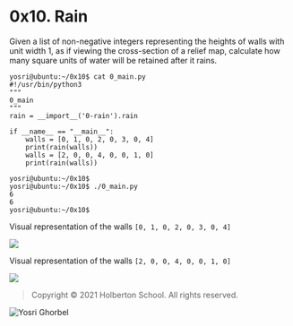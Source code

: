 # 0x10. Rain
Given a list of non-negative integers representing the heights of walls with unit width 1, as if viewing the cross-section of a relief map, calculate how many square units of water will be retained after it rains.
```
yosri@ubuntu:~/0x10$ cat 0_main.py
#!/usr/bin/python3
"""
0_main
"""
rain = __import__('0-rain').rain

if __name__ == "__main__":
    walls = [0, 1, 0, 2, 0, 3, 0, 4]
    print(rain(walls))
    walls = [2, 0, 0, 4, 0, 0, 1, 0]
    print(rain(walls))

yosri@ubuntu:~/0x10$ 
yosri@ubuntu:~/0x10$ ./0_main.py
6
6
yosri@ubuntu:~/0x10$ 

```

Visual representation of the walls  `[0, 1, 0, 2, 0, 3, 0, 4]`

![](https://holbertonintranet.s3.amazonaws.com/uploads/medias/2021/4/85ef782020ac6efdc7004b62ea86724a552285b4.png?X-Amz-Algorithm=AWS4-HMAC-SHA256&X-Amz-Credential=AKIARDDGGGOUWMNL5ANN%2F20210608%2Fus-east-1%2Fs3%2Faws4_request&X-Amz-Date=20210608T142851Z&X-Amz-Expires=86400&X-Amz-SignedHeaders=host&X-Amz-Signature=fc0f08c3f719304d1568d90092333a886666361fc3bc6b601bcb0f683d262c19)

Visual representation of the walls  `[2, 0, 0, 4, 0, 0, 1, 0]`

![](https://holbertonintranet.s3.amazonaws.com/uploads/medias/2021/4/9a27c3e4e214e55b3c0b8b1439fdc99b4a184ff5.png?X-Amz-Algorithm=AWS4-HMAC-SHA256&X-Amz-Credential=AKIARDDGGGOUWMNL5ANN%2F20210608%2Fus-east-1%2Fs3%2Faws4_request&X-Amz-Date=20210608T142851Z&X-Amz-Expires=86400&X-Amz-SignedHeaders=host&X-Amz-Signature=34fa58ac1c21cd6f9c271d199145476ea4419d5042f4cb5466daab7051017d9a)

> Copyright © 2021 Holberton School. All rights reserved.

![Yosri Ghorbel](https://pbs.twimg.com/media/E3YEO7kXwAU9x6x?format=png&name=4096x4096)
